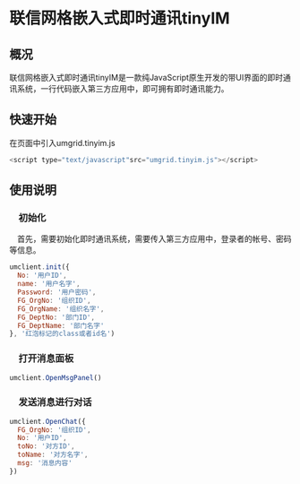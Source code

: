# 联信网格嵌入式即时通讯tinyIM
## 概况
联信网格嵌入式即时通讯tinyIM是一款纯JavaScript原生开发的带UI界面的即时通讯系统，一行代码嵌入第三方应用中，即可拥有即时通讯能力。
## 快速开始
在页面中引入umgrid.tinyim.js
``` js
<script type="text/javascript"src="umgrid.tinyim.js"></script>
```
## 使用说明
### 　初始化
 　首先，需要初始化即时通讯系统，需要传入第三方应用中，登录者的帐号、密码等信息。

``` js
umclient.init({
  No: '用户ID', 
  name: '用户名字',
  Password: '用户密码',
  FG_OrgNo: '组织ID',
  FG_OrgName: '组织名字',
  FG_DeptNo: '部门ID',
  FG_DeptName: '部门名字' 
}, '红泡标记的class或者id名')
```
### 　打开消息面板
``` js
umclient.OpenMsgPanel()
```
### 　发送消息进行对话
``` js
umclient.OpenChat({
  FG_OrgNo: '组织ID', 
  No: '用户ID',
  toNo: '对方ID', 
  toName: '对方名字',
  msg: '消息内容'
})
```